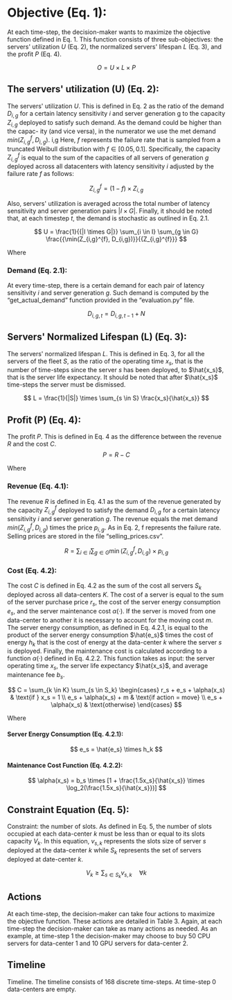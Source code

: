 # Objective (Eq. 1):
At each time-step, the decision-maker wants to maximize the objective function defined in Eq. 1. This function consists of three sub-objectives: the servers' utilization $U$ (Eq. 2), the normalized servers' lifespan $L$ (Eq. 3), and the profit $P$ (Eq. 4).

$$
O = U \times L \times P
$$

## The servers' utilization (U) (Eq. 2):
The servers' utilization $U$. This is defined in Eq. 2 as the ratio of the demand
$D_{i, g}$ for a certain latency sensitivity $i$ and server generation g to the capacity $Z_{i, g}$
deployed to satisfy such demand. As the demand could be higher than the capac-
ity (and vice versa), in the numerator we use the met demand $min(Z_{i, g}^f , D_{i, g})$. i,g
Here, $f$ represents the failure rate that is sampled from a truncated Weibull distribution with $f \in [0.05,0.1]$. Specifically, the capacity $Z_{i, g}^f$ is equal to the sum of
the capacities of all servers of generation $g$ deployed across all datacenters with latency sensitivity $i$ adjusted by the failure rate $f$ as follows:

$$
Z_{i, g}^f = (1 − f) \times Z_{i, g}
$$

Also, servers' utilization is averaged across the total number of latency sensitivity and server generation pairs $|I \times G|$. Finally, it should be noted that, at each timestep $t$, the demand is stochastic as outlined in Eq. 2.1.

$$
U = \frac{1}{{|I \times G|}} \sum_{i \in I} \sum_{g \in G} \frac{{\min(Z_{i,g}^{f}, D_{i,g})}}{{Z_{i,g}^{f}}}
$$

Where

### Demand (Eq. 2.1):
At every time-step, there is a certain demand for each pair of latency sensitivity $i$ and server generation $g$. Such demand is computed by the “get_actual_demand” function provided in the “evaluation.py” file.

$$
D_{i,g,t} = D_{i,g,t-1} + N
$$

## Servers' Normalized Lifespan (L) (Eq. 3):
The servers' normalized lifespan $L$. This is defined in Eq. 3, for all the servers of the fleet $S$, as the ratio of the operating time $x_s$, that is the number of time-steps since the server $s$ has been deployed, to $\hat{x_s}$, that is the server life expectancy. It should be noted that after $\hat{x_s}$ time-steps the server must be dismissed.

$$
L = \frac{1}{|S|} \times \sum_{s \in S} \frac{x_s}{\hat{x_s}}
$$

## Profit (P) (Eq. 4):
The profit $P$. This is defined in Eq. 4 as the difference between the revenue $R$ and the cost $C$.
$$ P = R - C $$

Where

### Revenue (Eq. 4.1):
The revenue $R$ is defined in Eq. 4.1 as the sum of the revenue generated by the capacity $Z_{i,g}^{f}$ deployed to satisfy the demand $D_{i,g}$ for a certain latency sensitivity $i$ and server generation $g$. The revenue equals the met demand $min(Z_{i, g}^f , D_{i, g})$ times the price $p_{i,g}$. As in Eq. 2, f represents the failure rate. Selling prices are stored in the file “selling_prices.csv”.

$$ 
R = \sum_{i \in I} \sum_{g \in G} \min(Z_{i,g}^{f}, D_{i,g}) \times p_{i,g}
$$

### Cost (Eq. 4.2):
The cost $C$ is defined in Eq. 4.2 as the sum of the cost all servers $S_k$ deployed across all data-centers $K$. The cost of a server is equal to the sum of the server purchase price $r_s$, the cost of the server energy consumption $e_s$, and the server maintenance cost $\alpha(·)$. If the server is moved from one data-center to another it is necessary to account for the moving cost $m$. The server energy consumption, as defined in Eq. 4.2.1, is equal to the product of the server energy consumption $\hat{e_s}$ times the cost of energy $h_k$ that is the cost of energy at the data-center $k$ where the server $s$ is deployed. Finally, the maintenance cost is calculated according to a function $\alpha(·)$ defined in Eq. 4.2.2. This function takes as input: the server operating time $x_s$, the server life expectancy $\hat{x_s}$, and average maintenance fee $b_s$.

$$
C = \sum_{k \in K} \sum_{s \in S_k}
\begin{cases}
r_s + e_s + \alpha(x_s) & \text{if } x_s = 1 \\
e_s + \alpha(x_s) + m & \text{if action = move} \\
e_s + \alpha(x_s) & \text{otherwise}
\end{cases}
$$

Where

#### Server Energy Consumption (Eq. 4.2.1):
$$
e_s = \hat{e_s} \times h_k
$$

#### Maintenance Cost Function (Eq. 4.2.2):
$$
\alpha(x_s) = b_s \times [1 + \frac{1.5x_s}{\hat{x_s}} \times \log_2(\frac{1.5x_s}{\hat{x_s}})]
$$

## Constraint Equation (Eq. 5):
Constraint: the number of slots. As defined in Eq. 5, the number of slots occupied at each data-center $k$ must be less than or equal to its slots capacity $V_k$. In this equation, $v_{s,k}$ represents the slots size of server $s$ deployed at the data-center $k$ while $S_k$ represents the set of servers deployed at date-center $k$.

$$
V_k \geq \sum_{s \in S_k} v_{s,k} \quad \forall k
$$

## Actions
At each time-step, the decision-maker can take four actions to maximize the objective function. These actions are detailed in Table 3. Again, at each time-step the decision-maker can take as many actions as needed. As an example, at time-step 1 the decision-maker may choose to buy 50 CPU servers for data-center 1 and 10 GPU servers for data-center 2.

## Timeline
Timeline. The timeline consists of 168 discrete time-steps. At time-step 0 data-centers are empty.